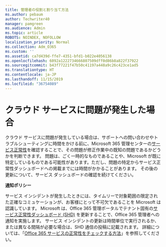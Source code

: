 ```yaml
---
title: 管理者の役割と割り当て方法
ms.author: pebaum
author: Techwriter40
manager: pamgreen
ms.audience: Admin
ms.topic: article
ROBOTS: NOINDEX, NOFOLLOW
localization_priority: Normal
ms.collection: Adm_O365
ms.custom: ''
ms.assetid: ca7d439d-ffe7-4351-bfd1-b022e4056138
ms.openlocfilehash: 6092a1222734666807509dff0d86b8a822f37922
ms.sourcegitcommit: b43f77221f47b50c41197a448a9c26c423ce1ad5
ms.translationtype: HT
ms.contentlocale: ja-JP
ms.lasthandoff: 11/15/2019
ms.locfileid: "36754089"
---
```

# <a name="experiencing-problems-with-a-cloud-service"></a>クラウド サービスに問題が発生した場合

クラウド サービスに問題が発生している場合は、サポートへの問い合わせやトラブルシューティングに時間をかける前に、Microsoft 365 管理センターの[サービス正常性](https://admin.microsoft.com/AdminPortal/Home#/servicehealth)を確認することで、その問題が修正作業中の既知の問題であるかどうかを判断できます。 問題は、ごく一時的なものであることや、Microsoft が既に特定しているものである可能性があります。ただし、問題の特定からサービス正常性ダッシュボードへの掲載までには時間がかかることがあります。 その後の更新について、サービス ダッシュボードの確認を続けてください。

**通知ポリシー**

サービス インシデントが発生したときには、タイムリーで対象範囲の限定された正確なコミュケーションが、お客様にとって不可欠であることを Microsoft は認識しています。 Microsoft は、Office 365 管理ポータルでテナント固有の[サービス正常性ダッシュボード (SHD)](https://admin.microsoft.com/AdminPortal/Home#/servicehealth) を更新することで、Office 365 管理者への通知を実施します。 サービス インシデントの更新は時間単位で実行されるか、または異なる間隔が必要な場合は、SHD 通信の投稿に記載されます。 詳細については、「[Office 365 サービスの正常性をチェックする方法](https://docs.microsoft.com/office365/enterprise/view-service-health)」を参照してください。

